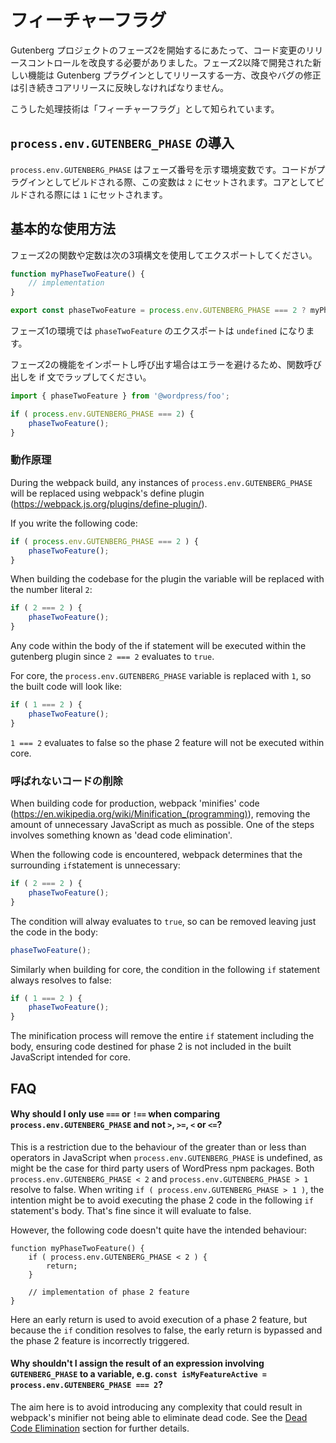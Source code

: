 <!-- 
# Feature Flags
 -->
# フィーチャーフラグ

<!-- 
With phase 2 of the Gutenberg project there's a need for improved control over how code changes are released. Newer features developed for phase 2 and beyond should only be released to the Gutenberg plugin, while improvements and bug fixes should still continue to make their way into core releases.

The technique for handling this is known as a 'feature flag'. 
 -->
Gutenberg プロジェクトのフェーズ2を開始するにあたって、コード変更のリリースコントロールを改良する必要がありました。フェーズ2以降で開発された新しい機能は Gutenberg プラグインとしてリリースする一方、改良やバグの修正は引き続きコアリリースに反映しなければなりません。

こうした処理技術は「フィーチャーフラグ」として知られています。

<!-- 
## Introducing `process.env.GUTENBERG_PHASE`

The `process.env.GUTENBERG_PHASE` is an environment variable containing a number that represents the phase. When the codebase is built for the plugin, this variable will be set to `2`. When building for core, it will be set to `1`.
 -->
## `process.env.GUTENBERG_PHASE` の導入

`process.env.GUTENBERG_PHASE` はフェーズ番号を示す環境変数です。コードがプラグインとしてビルドされる際、この変数は `2` にセットされます。コアとしてビルドされる際には `1` にセットされます。

<!-- 
## Basic Use

A phase 2 function or constant should be exported using the following ternary syntax:
 -->
## 基本的な使用方法

フェーズ2の関数や定数は次の3項構文を使用してエクスポートしてください。

```js
function myPhaseTwoFeature() {
	// implementation
}

export const phaseTwoFeature = process.env.GUTENBERG_PHASE === 2 ? myPhaseTwoFeature : undefined;
```
<!-- 
In phase 1 environments the `phaseTwoFeature` export will be `undefined`.

If you're attempting to import and call a phase 2 feature, be sure to wrap the call to the function in an if statement to avoid an error:
 -->
フェーズ1の環境では `phaseTwoFeature` のエクスポートは `undefined` になります。

フェーズ2の機能をインポートし呼び出す場合はエラーを避けるため、関数呼び出しを if 文でラップしてください。

```js
import { phaseTwoFeature } from '@wordpress/foo';

if ( process.env.GUTENBERG_PHASE === 2) {
	phaseTwoFeature();
}
```
<!-- 
### How it works

During the webpack build, any instances of `process.env.GUTENBERG_PHASE` will be replaced using webpack's define plugin (https://webpack.js.org/plugins/define-plugin/).

If you write the following code:
 -->
### 動作原理

During the webpack build, any instances of `process.env.GUTENBERG_PHASE` will be replaced using webpack's define plugin (https://webpack.js.org/plugins/define-plugin/).

If you write the following code:

```js
if ( process.env.GUTENBERG_PHASE === 2 ) {
	phaseTwoFeature();
}
```
<!-- 
When building the codebase for the plugin the variable will be replaced with the number literal `2`:
 -->
When building the codebase for the plugin the variable will be replaced with the number literal `2`:

```js
if ( 2 === 2 ) {
	phaseTwoFeature();
}
```
<!-- 
Any code within the body of the if statement will be executed within the gutenberg plugin since `2 === 2` evaluates to `true`.

For core, the `process.env.GUTENBERG_PHASE` variable is replaced with `1`, so the built code will look like:
 -->
Any code within the body of the if statement will be executed within the gutenberg plugin since `2 === 2` evaluates to `true`.

For core, the `process.env.GUTENBERG_PHASE` variable is replaced with `1`, so the built code will look like:

```js
if ( 1 === 2 ) {
	phaseTwoFeature();
}
```
<!-- 
`1 === 2` evaluates to false so the phase 2 feature will not be executed within core.
 -->
`1 === 2` evaluates to false so the phase 2 feature will not be executed within core.

<!-- 
### Dead Code Elimination

When building code for production, webpack 'minifies' code (https://en.wikipedia.org/wiki/Minification_(programming)), removing the amount of unnecessary JavaScript as much as possible. One of the steps involves something known as 'dead code elimination'. 

When the following code is encountered, webpack determines that the surrounding `if`statement is unnecessary:
 -->
### 呼ばれないコードの削除

When building code for production, webpack 'minifies' code (https://en.wikipedia.org/wiki/Minification_(programming)), removing the amount of unnecessary JavaScript as much as possible. One of the steps involves something known as 'dead code elimination'. 

When the following code is encountered, webpack determines that the surrounding `if`statement is unnecessary:

```js
if ( 2 === 2 ) {
	phaseTwoFeature();
}
```
<!-- 
 The condition will alway evaluates to `true`, so can be removed leaving just the code in the body:
 -->
 The condition will alway evaluates to `true`, so can be removed leaving just the code in the body:

 ```js
 phaseTwoFeature();
 ```
<!-- 
Similarly when building for core, the condition in the following `if` statement always resolves to false:
 -->
Similarly when building for core, the condition in the following `if` statement always resolves to false:

```js
if ( 1 === 2 ) {
	phaseTwoFeature();
}
```
<!-- 
The minification process will remove the entire `if` statement including the body, ensuring code destined for phase 2 is not included in the built JavaScript intended for core.
 -->
The minification process will remove the entire `if` statement including the body, ensuring code destined for phase 2 is not included in the built JavaScript intended for core.

<!-- 
## FAQ

#### Why should I only use `===` or `!==` when comparing `process.env.GUTENBERG_PHASE` and not `>`, `>=`, `<` or `<=`?

This is a restriction due to the behaviour of the greater than or less than operators in JavaScript when `process.env.GUTENBERG_PHASE` is undefined, as might be the case for third party users of WordPress npm packages. Both `process.env.GUTENBERG_PHASE < 2` and `process.env.GUTENBERG_PHASE > 1` resolve to false. When writing `if ( process.env.GUTENBERG_PHASE > 1 )`, the intention might be to avoid executing the phase 2 code in the following `if` statement's body. That's fine since it will evaluate to false. 

However, the following code doesn't quite have the intended behaviour:
 -->
## FAQ

#### Why should I only use `===` or `!==` when comparing `process.env.GUTENBERG_PHASE` and not `>`, `>=`, `<` or `<=`?

This is a restriction due to the behaviour of the greater than or less than operators in JavaScript when `process.env.GUTENBERG_PHASE` is undefined, as might be the case for third party users of WordPress npm packages. Both `process.env.GUTENBERG_PHASE < 2` and `process.env.GUTENBERG_PHASE > 1` resolve to false. When writing `if ( process.env.GUTENBERG_PHASE > 1 )`, the intention might be to avoid executing the phase 2 code in the following `if` statement's body. That's fine since it will evaluate to false. 

However, the following code doesn't quite have the intended behaviour:

```
function myPhaseTwoFeature() {
	if ( process.env.GUTENBERG_PHASE < 2 ) {
		return;
	}

	// implementation of phase 2 feature
}
```
<!-- 
Here an early return is used to avoid execution of a phase 2 feature, but because the `if` condition resolves to false, the early return is bypassed and the phase 2 feature is incorrectly triggered.
 -->
Here an early return is used to avoid execution of a phase 2 feature, but because the `if` condition resolves to false, the early return is bypassed and the phase 2 feature is incorrectly triggered.

<!-- 
#### Why shouldn't I assign the result of an expression involving `GUTENBERG_PHASE` to a variable, e.g. `const isMyFeatureActive = process.env.GUTENBERG_PHASE === 2`?

The aim here is to avoid introducing any complexity that could result in webpack's minifier not being able to eliminate dead code. See the [Dead Code Elimination](#dead-code-elimination) section for further details.
 -->
#### Why shouldn't I assign the result of an expression involving `GUTENBERG_PHASE` to a variable, e.g. `const isMyFeatureActive = process.env.GUTENBERG_PHASE === 2`?

The aim here is to avoid introducing any complexity that could result in webpack's minifier not being able to eliminate dead code. See the [Dead Code Elimination](#dead-code-elimination) section for further details.
